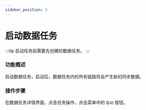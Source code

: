 ```yaml
---
sidebar_position: 5
---
```


# 启动数据任务

:::tip
启动任务前需要先创建的数据任务。
:::

### 功能概述

启动数据任务，启动后，数据任务内的所有链路将会产生新的同步数据。

### 操作步骤

在数据任务详情界面，点击任务操作，点击菜单中的 `启动` 按钮。

